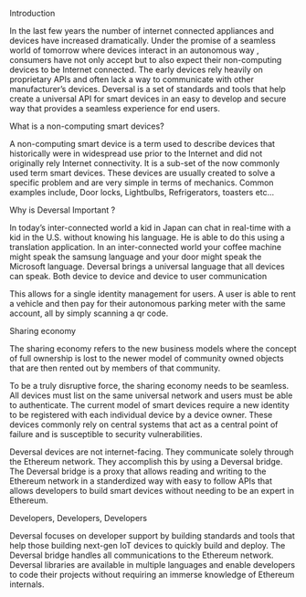 Introduction 

In the last few years the number of internet connected appliances and devices have increased dramatically. Under the promise of a seamless world of tomorrow where devices interact in an autonomous way , consumers have not only accept but to also expect their non-computing devices to be Internet connected. The early devices rely heavily on proprietary APIs and often lack a way to communicate with other manufacturer’s devices. Deversal is a set of standards and tools that help create a universal API for smart devices in an easy to develop and secure way that provides a seamless experience for end users. 



What is a non-computing smart devices? 

A non-computing smart device is a term used to describe devices that historically were in widespread use prior to the Internet and did not originally rely Internet connectivity. It is a sub-set of the now commonly used term smart devices. These devices are usually created to solve a specific problem and are very simple in terms of mechanics. Common examples include, Door locks, Lightbulbs, Refrigerators, toasters etc... 






Why is Deversal Important ? 


In today’s inter-connected world a kid in Japan can chat in real-time with a kid in the U.S. without knowing his language. He is able to do this using a translation application.  In an inter-connected world your coffee machine might speak the samsung language and your door might speak the Microsoft language. Deversal brings a universal language that all devices can speak. Both device to device and device to user communication 

This allows for a single identity management for users. A user is able to rent a vehicle and then pay for their autonomous parking meter with the same account, all by simply scanning a qr code.


Sharing economy 


The sharing economy refers to the new business models where the concept of full ownership is lost to the newer model of community owned objects that are then rented out by members of that community. 

To be a truly disruptive force, the sharing economy needs to be seamless. All devices must list on the same universal network and users must be able to authenticate. The current model of smart devices require a new identity to be registered with each individual device by a device owner. These devices commonly rely on central systems that act as a central point of failure and is susceptible to security vulnerabilities. 


Deversal devices are not internet-facing. They communicate solely through the Ethereum network. They accomplish this by using a Deversal bridge. The Deversal bridge is a proxy that allows reading and writing to the Ethereum network in a standerdized way with easy to follow APIs that allows developers to build smart devices without needing to be an expert in Ethereum. 




Developers, Developers, Developers 


Deversal focuses on developer support by building standards and tools that help those building next-gen IoT devices to quickly build and deploy. The Deversal bridge handles all communications to the Ethereum network. Deversal libraries are available in multiple languages and enable developers to code their projects without requiring an immerse knowledge of Ethereum internals. 
